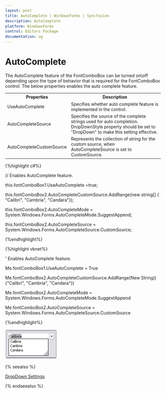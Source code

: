 ```yaml
---
layout: post
title: AutoComplete | WindowsForms | Syncfusion
description: AutoComplete
platform: WindowsForms
control: Editors Package
documentation: ug
---
```


# AutoComplete

The AutoComplete feature of the FontComboBox can be turned on\off depending upon the type of behavior that is required for the FontComboBox control. The below properties enables the auto complete feature.


<table>
<tr>
<th>
Properties</th><th>
Description</th></tr>
<tr>
<td>
UseAutoComplete</td><td>
Specifies whether auto complete feature is implemented in the control.</td></tr>
<tr>
<td>
AutoCompleteSource</td><td>
Specifies the source of the complete strings used for auto completion. DropDownStyle property should be set to "DropDown" to make this setting effective. </td></tr>
<tr>
<td>
AutoCompleteCustomSource</td><td>
Represents the collection of string for the custom source, when AutoCompleteSource is set to CustomSource.</td></tr>
</table>


{%highlight c#%}



// Enables AutoComplete feature.

this.fontComboBox1.UseAutoComplete =true;

this.fontComboBox2.AutoCompleteCustomSource.AddRange(new string[] { "Calibri", "Cambria", "Candara"});

this.fontComboBox2.AutoCompleteMode = System.Windows.Forms.AutoCompleteMode.SuggestAppend;

this.fontComboBox2.AutoCompleteSource = System.Windows.Forms.AutoCompleteSource.CustomSource;

{%endhighlight%}

{%highlight vbnet%}

' Enables AutoComplete feature.

Me.fontComboBox1.UseAutoComplete = True

Me.fontComboBox2.AutoCompleteCustomSource.AddRange(New String() {"Calibri", "Cambria", "Candara"}) 

Me.fontComboBox2.AutoCompleteMode = System.Windows.Forms.AutoCompleteMode.SuggestAppend

Me.fontComboBox2.AutoCompleteSource = System.Windows.Forms.AutoCompleteSource.CustomSource

{%endhighlight%}

![](Overview_images/Overview_img585.jpeg)


{% seealso %}

[DropDown Settings](/windowsforms/fontcombobox/dropdownsettings/)

{% endseealso %}